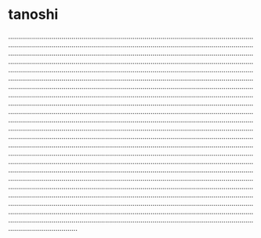 # tanoshi

.......................................................................................................................................................................................................................................................................................................................................................................................................................................................................................................................................................................................................................................................................................................................................................................................................................................................................................................................................................................................................................................................................................................................................................................................................................................................................................................................................................................................................................................................................................................................................................................................................................................................................................................................................................................................................................................................................................................................................................................................................................................................................................................................................................................................................................................................................................................................................................................................................................................................................................................................................................................................................................................................................................................................................................................................................................................................................................................................................................................................................
